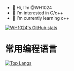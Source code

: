 - 👋 Hi, I’m @WH1024
- 👀 I’m interested in C/c++
- 🌱 I’m currently learning c++


<!---
WH1024/WH1024 is a ✨ special ✨ repository because its `README.md` (this file) appears on your GitHub profile.
You can click the Preview link to take a look at your changes.
--->
<!--
  参数:
    - username:WH1024
    - show_icons:true
    - count_private:true
    - theme:tokyonight
    - locale:cn
    - hide_border:false
    - bg_color: &bg_color=225deg, FF3CAC, 784BA0, 2B86C5
    - hide_title: false
    - include_all_commits: true
    - 
-->
[![WH1024's GitHub stats](https://github-readme-stats.vercel.app/api?username=WH1024&show_icons=true&count_private=true&theme=dracula&locale=cn&hide_border=true&bg_color=62deg,8EC5FC,E0C3FC&hide_title=true&include_all_commits=true)](https://github.com/WH1024/WH1024)

# 常用编程语言
[![Top Langs](https://github-readme-stats.vercel.app/api/top-langs/?username=WH1024)](https://github.com/WH1024)
